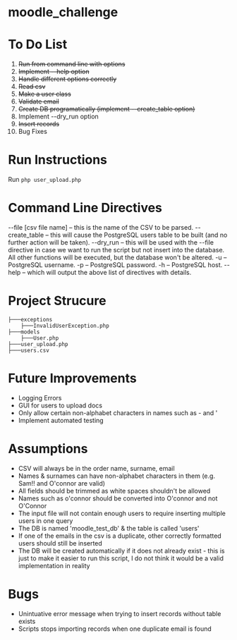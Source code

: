 # moodle_challenge

# To Do List

1. ~~Run from command line with options~~
2. ~~Implement --help option~~ 
3. ~~Handle different options correctly~~ 
4. ~~Read csv~~
5. ~~Make a user class~~
6. ~~Validate email~~
7. ~~Create DB programatically (implement --create_table option)~~
8. Implement --dry_run option  
9. ~~Insert records~~
10. Bug Fixes

# Run Instructions
Run `php user_upload.php`

# Command Line Directives 
 --file [csv file name] – this is the name of the CSV to be parsed.
 --create_table – this will cause the PostgreSQL users table to be built (and no further action will be taken).
 --dry_run – this will be used with the --file directive in case we want to run the script but not insert into the database. All other functions will be executed, but the database won't be altered.
 -u – PostgreSQL username.
 -p – PostgreSQL password.
 -h – PostgreSQL host.
 --help – which will output the above list of directives with details.

# Project Strucure
```
├───exceptions
    ├───InvalidUserException.php
├───models
    ├───User.php 
├───user_upload.php
├───users.csv
```

# Future Improvements
- Logging Errors 
- GUI for users to upload docs
- Only allow certain non-alphabet characters in names such as - and '
- Implement automated testing

# Assumptions
- CSV will always be in the order name, surname, email
- Names & surnames can have non-alphabet characters in them (e.g. Sam!! and O'connor are valid)
- All fields should be trimmed as white spaces shouldn't be allowed 
- Names such as o'connor should be converted into O'connor and not O'Connor
- The input file will not contain enough users to require inserting multiple users in one query 
- The DB is named 'moodle_test_db' & the table is called 'users'
- If one of the emails in the csv is a duplicate, other correctly formatted users should still be inserted 
- The DB will be created automatically if it does not already exist - this is just to make it easier to run this script, I do not think it would be a valid implementation in reality 

# Bugs
- Unintuative error message when trying to insert records without table exists  
- Scripts stops importing records when one duplicate email is found 